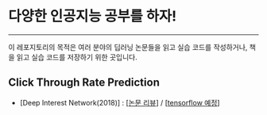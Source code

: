 
# 다양한 인공지능 공부를 하자!
---
이 레포지토리의 목적은 여러 분야의 딥러닝 논문들을 읽고 실습 코드를 작성하거나, 책을 읽고 실습 코드를 저장하기 위한 곳입니다.

## Click Through Rate Prediction

* [Deep Interest Network(2018)] : [[논문 리뷰](https://yhyuntak.github.io/click-through%20rate%20prediction/%EB%85%BC%EB%AC%B8%20%EB%A6%AC%EB%B7%B0/Deep_interest_Network/)] / [[tensorflow 예정]()]